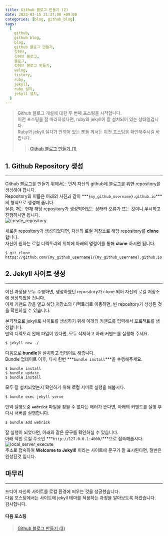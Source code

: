 ```yaml
---
title: Github 블로그 만들기 (2)
date: 2023-03-15 21:37:00 +09:00
categories: [blog, github_blog]
tags:
  [
    github,
    github blog,
    blog,
    github 블로그 만들기,
    깃허브,
    깃허브 블로그,
    블로그,
    깃허브 블로그 만들기,
    velog,
    tistory,
    ruby,
    jekyll,
    ruby 설치,
    jekyll 설치,
  ]
---
```


> Github 블로그 개설에 대한 두 번째 포스팅을 시작합니다.  
> 이전 포스팅을 잘 따라하셨다면, ruby와 jekyll이 잘 설치되어 있는 상태일겁니다.  
> Ruby와 jekyll 설치가 안되어 있는 분들 께서는 이전 포스팅을 확인해주시길 바랍니다.  
> > [Github 블로그 만들기 (1)](https://devpro.kr/posts/Github-%EB%B8%94%EB%A1%9C%EA%B7%B8-%EB%A7%8C%EB%93%A4%EA%B8%B0-(1)/)

## 1. Github Repository 생성
---
Github 블로그를 만들기 위해서는 먼저 자신의 github에 블로그를 위한 repository를 생성해야 합니다.  
Repository의 이름은 아래의 사진과 같이 ***`{my_github_username}.github.io`***의 형식으로 생성해 줍니다.  
물론, 저는 현재 해당 repository가 생성되어있는 상태라 오류가 뜨는 것이니 무시하고 진행하시면 됩니다.  
![create_repository](https://user-images.githubusercontent.com/104547731/225313175-745e2bad-44fe-4bbf-9c8a-c322b6194e17.png)  

새로운 repository가 생성되었다면, 자신의 로컬 저장소로 해당 repository를 **clone** 합니다.  
자신이 원하는 로컬 디렉토리의 위치에 아래의 명령어를 통해 **clone** 하시면 됩니다.  
```shell
$ git clone https://github.com/{my_github_username}/{my_github_username}.github.io  
```

## 2. Jekyll 사이트 생성
---
이전 과정을 모두 수행하면, 생성하였던 repository가 clone 되어 자신의 로컬 저장소에 생성되었을 겁니다.  
이제 커맨드 창을 열고 해당 저장소의 디렉토리로 이동하면, 빈 repository가 생성된 것을 확인하실 수 있습니다.  

본격적으로 jekyll로 사이트를 생성하기 위해 아래의 커맨드를 입력해서 프로젝트를 생성합니다.  
만약 디렉토리 안에 파일이 있다면, 모두 삭제하고 아래 커맨드를 실행해 주세요.  
```shell
$ jekyll new ./
```

다음으로 **bundle**을 설치하고 업데이트 해줍니다.  
Bundle 업데이트 이후, 다시 한번 ***`bundle install`***을 수행해주세요.  
```shell
$ bundle install
$ bundle update
$ bundle install
```

모두 잘 설치되었는지 확인하기 위해 로컬 서버로 실행을 해봅시다.  
```shell
$ bundle exec jekyll serve
```

만약 실행도중 ***`webrick`*** 파일을 찾을 수 없다는 에러가 뜬다면, 아래의 커맨드를 실행 후 다시 서버를 실행합니다.  
```shell
$ bundle add webrick
```

잘 실행이 되었다면, 아래와 같은 문구를 확인하실 수 있습니다.  
아래 적힌 로컬 주소인 ***`http://127.0.0.1:4000/`***으로 접속해줍시다.  
![local_server_execute](https://user-images.githubusercontent.com/104547731/225320213-48692754-4ea0-4e9a-8ea9-1aa1ee47bf07.png)  
주소로 접속하여 **Welcome to Jekyll!** 이라는 사이트에 문구가 잘 표시된다면, 절반은 완성된것 입니다.  

## 마무리
---
드디어 자신의 사이트를 로컬 환경에 띄우는 것을 성공했습니다.  
다음 포스팅에서는 사이트에 jekyll 테마를 적용하는 과정을 알아보도록 하겠습니다.  
감사합니다.  

#### **다음 포스팅**  
> [Github 블로그 만들기 (3)](https://devpro.kr/posts/Github-%EB%B8%94%EB%A1%9C%EA%B7%B8-%EB%A7%8C%EB%93%A4%EA%B8%B0-(3)/)  